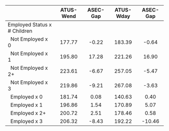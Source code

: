 
|                      |    ATUS-Wend |     ASEC-Gap |    ATUS-Wday |     ASEC-Gap |
| -------------------- | :----------: | :----------: | :----------: | :----------: |
| Employed Status x # Children |              |              |              |              |
| &nbsp;&nbsp;Not Employed x 0 |       177.77 |        -0.22 |       183.39 |        -0.64 |
| &nbsp;&nbsp;Not Employed x 1 |       195.80 |        17.28 |       221.26 |        16.90 |
| &nbsp;&nbsp;Not Employed x 2+ |       223.61 |        -6.67 |       257.05 |        -5.47 |
| &nbsp;&nbsp;Not Employed x 3 |       219.86 |        -9.21 |       267.08 |        -3.63 |
| &nbsp;&nbsp;Employed x 0 |       181.74 |         0.08 |       140.63 |         0.40 |
| &nbsp;&nbsp;Employed x 1 |       196.86 |         1.54 |       170.89 |         5.07 |
| &nbsp;&nbsp;Employed x 2+ |       200.72 |         2.51 |       178.46 |         0.58 |
| &nbsp;&nbsp;Employed x 3 |       206.32 |        -8.43 |       192.22 |       -10.46 |

